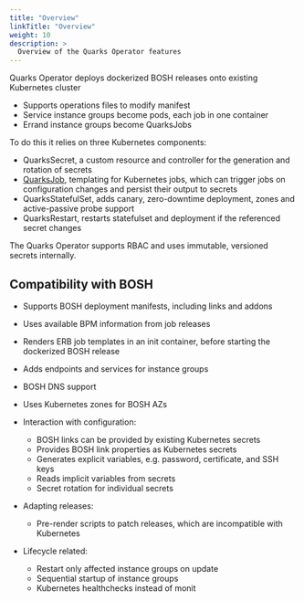 ```yaml
---
title: "Overview"
linkTitle: "Overview"
weight: 10
description: >
  Overview of the Quarks Operator features
---
```


Quarks Operator deploys dockerized BOSH releases onto existing Kubernetes cluster

* Supports operations files to modify manifest
* Service instance groups become pods, each job in one container
* Errand instance groups become QuarksJobs

To do this it relies on three Kubernetes components:

* QuarksSecret, a custom resource and controller for the generation and rotation of secrets
* [QuarksJob](https://github.com/cloudfoundry-incubator/quarks-job), templating for Kubernetes jobs, which can trigger jobs on configuration changes and persist their output to secrets
* QuarksStatefulSet, adds canary, zero-downtime deployment, zones and active-passive probe support
* QuarksRestart, restarts statefulset and deployment if the referenced secret changes

The Quarks Operator supports RBAC and uses immutable, versioned secrets internally.

## Compatibility with BOSH

* Supports BOSH deployment manifests, including links and addons
* Uses available BPM information from job releases
* Renders ERB job templates in an init container, before starting the dockerized BOSH release
* Adds endpoints and services for instance groups
* BOSH DNS support
* Uses Kubernetes zones for BOSH AZs
* Interaction with configuration:
  * BOSH links can be provided by existing Kubernetes secrets
  * Provides BOSH link properties as Kubernetes secrets
  * Generates explicit variables, e.g. password, certificate, and SSH keys
  * Reads implicit variables from secrets
  * Secret rotation for individual secrets

* Adapting releases:
  * Pre-render scripts to patch releases, which are incompatible with Kubernetes

* Lifecycle related:
  * Restart only affected instance groups on update
  * Sequential startup of instance groups
  * Kubernetes healthchecks instead of monit
